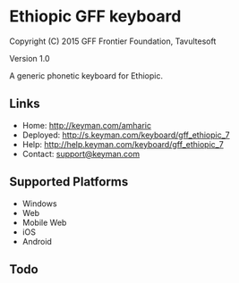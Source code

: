 Ethiopic GFF keyboard
=====================

Copyright (C) 2015 GFF Frontier Foundation, Tavultesoft

Version 1.0

A generic phonetic keyboard for Ethiopic.

Links
-----

 * Home:     <http://keyman.com/amharic>
 * Deployed: <http://s.keyman.com/keyboard/gff_ethiopic_7>
 * Help:     <http://help.keyman.com/keyboard/gff_ethiopic_7>
 * Contact:  <support@keyman.com>

Supported Platforms
-------------------
 * Windows
 * Web
 * Mobile Web
 * iOS
 * Android

Todo
----

